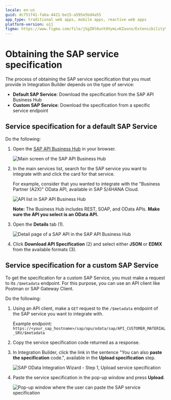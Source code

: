 ```yaml
---
locale: en-us
guid: dc751f41-faba-4421-be15-a595e5bd4a55
app_type: traditional web apps, mobile apps, reactive web apps
platform-version: o11
figma: https://www.figma.com/file/jSgZ0l0unYdVymLxKZasno/Extensibility%20and%20Integration?node-id=1019:6342
---
```


# Obtaining the SAP service specification

The process of obtaining the SAP service specification that you must provide in Integration Builder depends on the type of service:

* **Default SAP Service**: Download the specification from the SAP API Business Hub
* **Custom SAP Service**: Download the specification from a specific service endpoint

## Service specification for a default SAP Service

Do the following:

1. Open the [SAP API Business Hub](https://api.sap.com/) in your browser.

    ![Main screen of the SAP API Business Hub](images/sap-hub-1.png)

1. In the main services list, search for the SAP service you want to integrate with and click the card for that service.

    For example, consider that you wanted to integrate with the "Business Partner (A2X)" OData API, available in SAP S/4HANA Cloud.

    ![API list in SAP API Business Hub](images/sap-get-spec-1.png)

    **Note:** The Business Hub includes REST, SOAP, and OData APIs. **Make sure the API you select is an OData API.**

1. Open the **Details** tab (1).

    ![Detail page of a SAP API in the SAP API Business Hub](images/sap-get-spec-2.png)

1. Click **Download API Specification** (2) and select either **JSON** or **EDMX** from the available formats (3).

## Service specification for a custom SAP Service

To get the specification for a custom SAP Service, you must make a request to its `/$metadata` endpoint. For this purpose, you can use an API client like Postman or SAP Gateway Client.

Do the following:

1. Using an API client, make a `GET` request to the `/$metadata` endpoint of the SAP service you want to integrate with.

    Example endpoint:  
    `https://<your_sap_hostname>/sap/opu/odata/sap/API_CUSTOMER_MATERIAL_SRV/$metadata`

1. Copy the service specification code returned as a response.

1. In Integration Builder, click the link in the sentence "You can also **paste the specification** code.", available in the **Upload specification** step.

    ![SAP OData Integration Wizard - Step 1, Upload service specification](images/sap-custom-spec-1.png)

1. Paste the service specification in the pop-up window and press **Upload**.

    ![Pop-up window where the user can paste the SAP service specification](images/sap-custom-spec-2.png)
